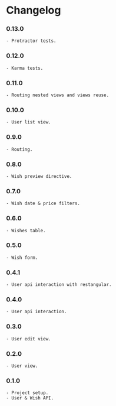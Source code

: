 # Changelog

### 0.13.0
    - Protractor tests.

### 0.12.0
    - Karma tests.

### 0.11.0
    - Routing nested views and views reuse.

### 0.10.0
    - User list view.

### 0.9.0
    - Routing.

### 0.8.0
    - Wish preview directive.

### 0.7.0
    - Wish date & price filters.

### 0.6.0
    - Wishes table.

### 0.5.0
    - Wish form.

### 0.4.1
    - User api interaction with restangular.

### 0.4.0
    - User api interaction.

### 0.3.0
    - User edit view.

### 0.2.0
    - User view.

### 0.1.0
    - Project setup.
    - User & Wish API.
